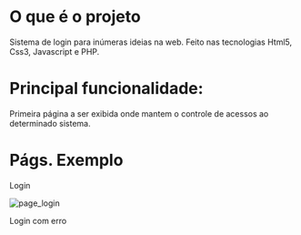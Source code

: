 # O que é o projeto
Sistema de login para inúmeras ideias na web. Feito nas tecnologias Html5, Css3, Javascript e PHP.

# Principal funcionalidade:
Primeira página a ser exibida onde mantem o controle de acessos ao determinado sistema.

# Págs. Exemplo

Login

![page_login](https://user-images.githubusercontent.com/40076527/41622653-a5b8ce48-73e6-11e8-9637-ffb57a6911b6.PNG)

Login com erro
